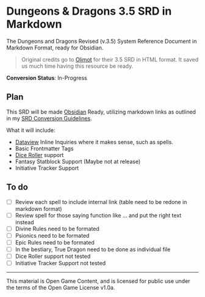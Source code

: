 # Dungeons & Dragons 3.5 SRD in Markdown
The Dungeons and Dragons Revised (v.3.5) System Reference Document in Markdown Format, ready for Obsidian.

> Original credits go to [Olimot](https://github.com/olimot/srd-v3.5) for their 3.5 SRD in HTML format. It saved us 
 much time having this resource be ready.

**Conversion Status**: In-Progress

## Plan
This SRD will be made [Obsidian](http://obsidian.md/) Ready, utilizing markdown links as outlined in my [SRD Conversion Guidelines](https://github.com/ObsidianTTRPGProject/ObsidianTTRPGShare/issues/4).

What it will include:
- [Dataview](https://github.com/blacksmithgu/obsidian-dataview) Inline Inquiries where it makes sense, such as spells.
- Basic Frontmatter Tags
- [Dice Roller](https://github.com/valentine195/obsidian-dice-roller) support
- Fantasy Statblock Support (Maybe not at release)
- Initiative Tracker Support


##  To do

- [ ] Review each spell to include internal link (table need to be redone in markdown format)
- [ ] Review spell for those saying function like ...  and put the right text instead
- [ ] Divine Rules need to be formated
- [ ] Psionics need to be formated
- [ ] Epic  Rules need to be formated
- [ ] In the bestiary, True Dragon need to be done as individual file
- [ ] Dice Roller support not tested
- [ ] Initiative Tracker Support not tested

---

This material is Open Game Content, and is licensed for public use under
the terms of the Open Game License v1.0a.
